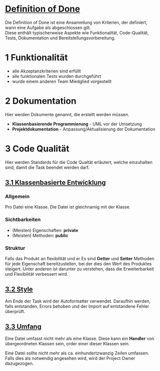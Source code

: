 # <u> Definition of Done </u>
Die Definition of Done ist eine Ansammlung von Kriterien, der definiert, wann eine Aufgabe als abgeschlossen gilt.  
Diese enthält typischerweise Aspekte wie Funktionalität, Code-Qualität, Tests, Dokumentation und Bereitstellungsvorbereitung.

# 1 Funktionalität
* alle Akzeptanzkriterien sind erfüllt
* alle funktionalen Tests wurden durchgeführt
* wurde einem anderen Team Miedglied vorgestellt

# 2 Dokumentation
Hier werden Dokumente genannt, die erstellt werden müssen.
* **Klassenbasierende Programmierung** - UML vor der Umsetzung
* **Projektdokumentation** - Anpassung/Aktualisierung der Dokumentation

# 3 Code Qualität
Hier werden Standards für die Code Qualtät erläutert, welche einzuhalten sind, damit die Task beendet werden darf.

## <u> 3.1 Klassenbasierte Entwicklung </u>
### Allgemein
Pro Datei eine Klasse. Die Datei ist gleichnamig mit der Klasse.

### Sichtbarkeiten
* (Meisten) Eigenschaften: **private**
* (Meisten) Methoden: **public**

### Struktur
Falls das Produkt an flexibilität und er
Es sind **Getter** und **Setter** Methoden für jede Eigenschaft bereitzustellen, bei der dies den Wert des Produktes steigert. Unter anderen ist darunter zu verstehen, dass die Erweiterbarkeit und Flexibilität verbessert wird.

## <u> 3.2 Style </u>
Am Ende der Task wird der Autoformatter verwendet. Daraufhin werden, falls entstanden, Errors behoben und der Import auf entstandene Fehler überprüft.

## <u> 3.3 Umfang </u>
Eine Datei umfasst nicht mehr als eine Klasse. Diese kann ein **Handler** von übergeordneten Klassen sein, order einer dieser Klassen sein.

Eine Datei sollte nicht mehr als ca. einhundertzwanzig Zeilen umfassen. Falls dies als notwendig angesehen wird, wird der Project Owner dazugezogen.
